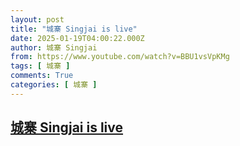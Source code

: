 ```yaml
---
layout: post
title: "城寨 Singjai is live"
date: 2025-01-19T04:00:22.000Z
author: 城寨 Singjai
from: https://www.youtube.com/watch?v=BBU1vsVpKMg
tags: [ 城寨 ]
comments: True
categories: [ 城寨 ]
---
```

<!--1737259222000-->
[城寨 Singjai is live](https://www.youtube.com/watch?v=BBU1vsVpKMg)
------

<div>

</div>
